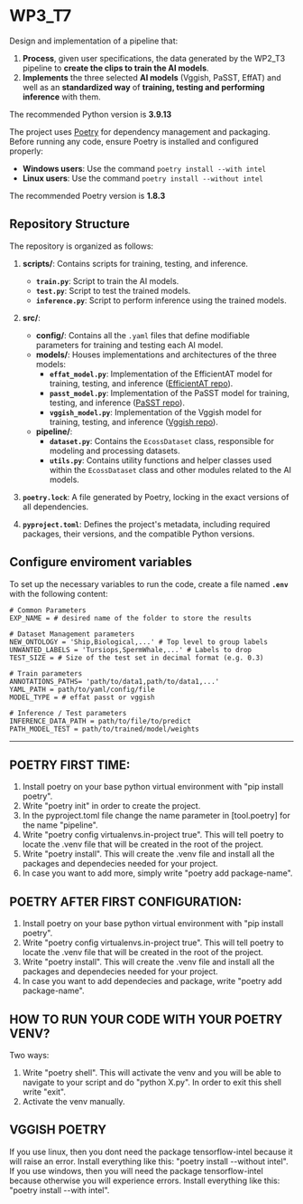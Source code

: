 # WP3_T7
Design and implementation of a pipeline that:
1. **Process**, given user specifications, the data generated by the WP2_T3 pipeline to **create the clips to train the AI models**.
2. **Implements** the three selected **AI models** (Vggish, PaSST, EffAT) and well as an **standardized way** of **training, testing and performing inference** with them.

The recommended Python version is **3.9.13**

The project uses [Poetry](https://python-poetry.org/) for dependency management and packaging. Before running any code, ensure Poetry is installed and configured properly:

- **Windows users**: Use the command `poetry install --with intel`
- **Linux users**: Use the command `poetry install --without intel`

The recommended Poetry version is **1.8.3**

## Repository Structure

The repository is organized as follows:

1. **scripts/**: Contains scripts for training, testing, and inference.
   - **`train.py`**: Script to train the AI models.
   - **`test.py`**: Script to test the trained models.
   - **`inference.py`**: Script to perform inference using the trained models.

2. **src/**:
   - **config/**: Contains all the `.yaml` files that define modifiable parameters for training and testing each AI model.
   - **models/**: Houses implementations and architectures of the three models:
     - **`effat_model.py`**: Implementation of the EfficientAT model for training, testing, and inference ([EfficientAT repo](https://github.com/fschmid56/EfficientAT)).
     - **`passt_model.py`**: Implementation of the PaSST model for training, testing, and inference ([PaSST repo](https://github.com/kkoutini/PaSST)).
     - **`vggish_model.py`**: Implementation of the Vggish model for training, testing, and inference ([Vggish repo](https://github.com/tensorflow/models/blob/master/research/audioset/vggish)).
   - **pipeline/**:
     - **`dataset.py`**: Contains the `EcossDataset` class, responsible for modeling and processing datasets.
     - **`utils.py`**: Contains utility functions and helper classes used within the `EcossDataset` class and other modules related to the AI models.

3. **`poetry.lock`**: A file generated by Poetry, locking in the exact versions of all dependencies.

4. **`pyproject.toml`**: Defines the project's metadata, including required packages, their versions, and the compatible Python versions.

## Configure enviroment variables

To set up the necessary variables to run the code, create a file named **`.env`** with the following content:
```
# Common Parameters
EXP_NAME = # desired name of the folder to store the results

# Dataset Management parameters
NEW_ONTOLOGY = 'Ship,Biological,...' # Top level to group labels
UNWANTED_LABELS = 'Tursiops,SpermWhale,...' # Labels to drop
TEST_SIZE = # Size of the test set in decimal format (e.g. 0.3)

# Train parameters
ANNOTATIONS_PATHS= 'path/to/data1,path/to/data1,...'
YAML_PATH = path/to/yaml/config/file
MODEL_TYPE = # effat passt or vggish

# Inference / Test parameters
INFERENCE_DATA_PATH = path/to/file/to/predict
PATH_MODEL_TEST = path/to/trained/model/weights

```
--------------------------------------------------------------



## POETRY FIRST TIME:
1. Install poetry on your base python virtual environment with "pip install poetry".
2. Write "poetry init" in order to create the project.
3. In the pyproject.toml file change the name parameter in [tool.poetry] for the name "pipeline".
4. Write "poetry config virtualenvs.in-project true". This will tell poetry to locate the .venv file that will be created in the root of the project.
5. Write "poetry install". This will create the .venv file and install all the packages and dependecies needed for your project.
6. In case you want to add more, simply write "poetry add package-name".

## POETRY AFTER FIRST CONFIGURATION:
1. Install poetry on your base python virtual environment with "pip install poetry".
2. Write "poetry config virtualenvs.in-project true". This will tell poetry to locate the .venv file that will be created in the root of the project.
3. Write "poetry install". This will create the .venv file and install all the packages and dependecies needed for your project.
4. In case you want to add dependecies and package, write "poetry add package-name".

## HOW TO RUN YOUR CODE WITH YOUR POETRY VENV?
Two ways:
1. Write "poetry shell". This will activate the venv and you will be able to navigate to your script and do "python X.py". In order to exit this shell write "exit".
2. Activate the venv manually.


## VGGISH POETRY
If you use linux, then you dont need the package tensorflow-intel because it will raise an error. Install everything like this: "poetry install --without intel".
If you use windows, then you will need the package tensorflow-intel because otherwise you will experience errors. Install everything like this: "poetry install --with intel".
